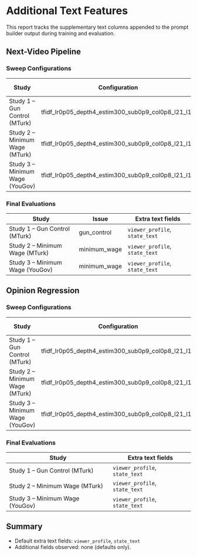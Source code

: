 # Additional Text Features


This report tracks the supplementary text columns appended to the prompt builder output during training and evaluation.

## Next-Video Pipeline

### Sweep Configurations

| Study | Configuration | Extra text fields |
| --- | --- | --- |
| Study 1 – Gun Control (MTurk) | tfidf_lr0p05_depth4_estim300_sub0p9_col0p8_l21_l10 | `viewer_profile`, `state_text` |
| Study 2 – Minimum Wage (MTurk) | tfidf_lr0p05_depth4_estim300_sub0p9_col0p8_l21_l10 | `viewer_profile`, `state_text` |
| Study 3 – Minimum Wage (YouGov) | tfidf_lr0p05_depth4_estim300_sub0p9_col0p8_l21_l10 | `viewer_profile`, `state_text` |

### Final Evaluations

| Study | Issue | Extra text fields |
| --- | --- | --- |
| Study 1 – Gun Control (MTurk) | gun_control | `viewer_profile`, `state_text` |
| Study 2 – Minimum Wage (MTurk) | minimum_wage | `viewer_profile`, `state_text` |
| Study 3 – Minimum Wage (YouGov) | minimum_wage | `viewer_profile`, `state_text` |

## Opinion Regression

### Sweep Configurations

| Study | Configuration | Extra text fields |
| --- | --- | --- |
| Study 1 – Gun Control (MTurk) | tfidf_lr0p05_depth4_estim300_sub0p9_col0p8_l21_l10 | `viewer_profile`, `state_text` |
| Study 2 – Minimum Wage (MTurk) | tfidf_lr0p05_depth4_estim300_sub0p9_col0p8_l21_l10 | `viewer_profile`, `state_text` |
| Study 3 – Minimum Wage (YouGov) | tfidf_lr0p05_depth4_estim300_sub0p9_col0p8_l21_l10 | `viewer_profile`, `state_text` |

### Final Evaluations

| Study | Extra text fields |
| --- | --- |
| Study 1 – Gun Control (MTurk) | `viewer_profile`, `state_text` |
| Study 2 – Minimum Wage (MTurk) | `viewer_profile`, `state_text` |
| Study 3 – Minimum Wage (YouGov) | `viewer_profile`, `state_text` |

## Summary

- Default extra text fields: `viewer_profile`, `state_text`
- Additional fields observed: none (defaults only).
